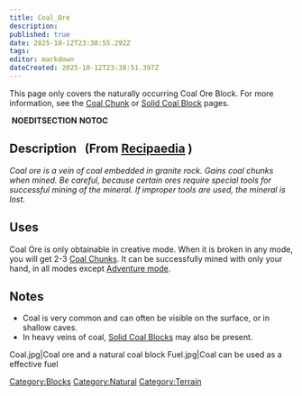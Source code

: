 ```yaml
---
title: Coal_Ore
description: 
published: true
date: 2025-10-12T23:38:55.292Z
tags: 
editor: markdown
dateCreated: 2025-10-12T23:38:51.397Z
---
```


This page only covers the naturally occurring Coal Ore Block. For more
information, see the [Coal Chunk](Coal_Chunk "wikilink") or [Solid Coal
Block](Solid_Coal_Block "wikilink") pages.

 __NOEDITSECTION__ __NOTOC__

## Description   (From [Recipaedia](.. "wikilink") )

*Coal ore is a vein of coal embedded in granite rock. Gains coal chunks
when mined. Be careful, because certain ores require special tools for
successful mining of the mineral. If improper tools are used, the
mineral is lost.*

## Uses

Coal Ore is only obtainable in creative mode. When it is broken in any
mode, you will get 2-3 [Coal Chunks](Coal_Chunk "wikilink"). It can be
successfully mined with only your hand, in all modes except [Adventure
mode](Adventure_Gamemode "wikilink"). 

## Notes

  - Coal is very common and can often be visible on the surface, or in
    shallow caves.
  - In heavy veins of coal, [Solid Coal
    Blocks](Solid_Coal_Block "wikilink") may also be present.

Coal.jpg|Coal ore and a natural coal block Fuel.jpg|Coal can be used as
a effective fuel

[Category:Blocks](Category:Blocks "wikilink")
[Category:Natural](Category:Natural "wikilink")
[Category:Terrain](Category:Terrain "wikilink")
